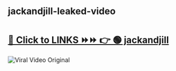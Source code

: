 
 ## jackandjill-leaked-video 

# <h2><a href="https://clipsfans.com/jackandjill&ref=git">🔗 Click to LINKS ⏩⏩ 👉 🟢 jackandjill </a></h2>

<a href="https://clipsfans.com/jackandjill&ref=git" rel="nofollow" data-target="animated-image.originalLink"><img src="https://i.ibb.co.com/xMMVF88/686577567.gif" alt="Viral Video Original" style="max-width: 100%; display: inline-block;" data-target="animated-image.originalImage"></a>
